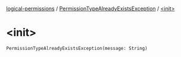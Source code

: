 [logical-permissions](../index.md) / [PermissionTypeAlreadyExistsException](index.md) / [&lt;init&gt;](.)

# &lt;init&gt;

`PermissionTypeAlreadyExistsException(message: String)`